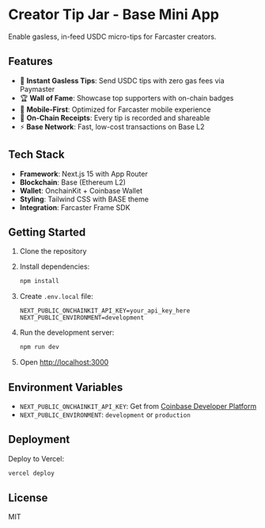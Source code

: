 # Creator Tip Jar - Base Mini App

Enable gasless, in-feed USDC micro-tips for Farcaster creators.

## Features

- 🎯 **Instant Gasless Tips**: Send USDC tips with zero gas fees via Paymaster
- 🏆 **Wall of Fame**: Showcase top supporters with on-chain badges
- 📱 **Mobile-First**: Optimized for Farcaster mobile experience
- 🔗 **On-Chain Receipts**: Every tip is recorded and shareable
- ⚡ **Base Network**: Fast, low-cost transactions on Base L2

## Tech Stack

- **Framework**: Next.js 15 with App Router
- **Blockchain**: Base (Ethereum L2)
- **Wallet**: OnchainKit + Coinbase Wallet
- **Styling**: Tailwind CSS with BASE theme
- **Integration**: Farcaster Frame SDK

## Getting Started

1. Clone the repository
2. Install dependencies:
   ```bash
   npm install
   ```

3. Create `.env.local` file:
   ```
   NEXT_PUBLIC_ONCHAINKIT_API_KEY=your_api_key_here
   NEXT_PUBLIC_ENVIRONMENT=development
   ```

4. Run the development server:
   ```bash
   npm run dev
   ```

5. Open [http://localhost:3000](http://localhost:3000)

## Environment Variables

- `NEXT_PUBLIC_ONCHAINKIT_API_KEY`: Get from [Coinbase Developer Platform](https://portal.cdp.coinbase.com/)
- `NEXT_PUBLIC_ENVIRONMENT`: `development` or `production`

## Deployment

Deploy to Vercel:

```bash
vercel deploy
```

## License

MIT
